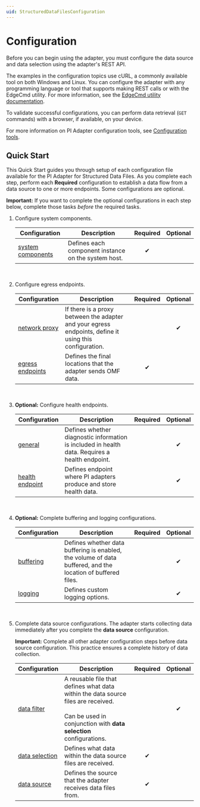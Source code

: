 ```yaml
---
uid: StructuredDataFilesConfiguration
---
```

# Configuration

Before you can begin using the adapter, you must configure the data source and data selection using the adapter's REST API. <!--I would really like to see the configurations listed in order here, so that I have a road map of what I need to do. You could then indicate which ones are optional and get rid of the some are required and others are optional sentences.-->

The examples in the configuration topics use cURL, a commonly available tool on both Windows and Linux. You can configure the adapter with any programming language or tool that supports making REST calls or with the EdgeCmd utility. For more information, see the [EdgeCmd utility documentation](https://docs.osisoft.com/bundle/edgecmd/page/index.html).

To validate successful configurations, you can perform data retrieval (`GET` commands) with a browser, if available, on your device.

For more information on PI Adapter configuration tools, see [Configuration tools](xref:ConfigurationTools).

## Quick Start

This Quick Start guides you through setup of each configuration file available for the PI Adapter for Structured Data Files. As you complete each step, perform each **Required** configuration to establish a data flow from a data source to one or more endpoints. Some configurations are optional.

**Important:** If you want to complete the optional configurations in each step below, complete those tasks _before_ the required tasks.

1. Configure system components.

    | Configuration | Description | Required | Optional |
    |--|--|:-:|:-:|
    | [system components](xref:SystemComponentsConfiguration) | Defines each component instance on the system host. | &#x2714; |  |
    <br>

1. Configure egress endpoints.

    | Configuration | Description | Required | Optional |
    |--|--|:-:|:-:|
    | [network proxy](xref:ConfigureANetworkProxy) | If there is a proxy between the adapter and your egress endpoints, define it using this configuration. |  | &#x2714; |
    | [egress endpoints](xref:EgressEndpointsConfiguration) | Defines the final locations that the adapter sends OMF data. | &#x2714; |  |
    <br>

1. **Optional:** Configure health endpoints.

    | Configuration | Description | Required | Optional |
    |--|--|:-:|:-:|
    | [general](xref:GeneralConfiguration) | Defines whether diagnostic information is included in health data. Requires a health endpoint. |  | &#x2714; |
    | [health endpoint](xref:HealthEndpointConfiguration) | Defines endpoint where PI adapters produce and store health data. |  | &#x2714; |
    <br>

1. **Optional:** Complete buffering and logging configurations. 

    | Configuration | Description | Required | Optional |
    |--|--|:-:|:-:|
    | [buffering](xref:BufferingConfiguration) | Defines whether data buffering is enabled, the volume of data buffered, and the location of buffered files. |  | &#x2714; |
    | [logging](xref:LoggingConfiguration) | Defines custom logging options. |  | &#x2714; |
    <br>

1. Complete data source configurations. The adapter starts collecting data immediately after you complete the **data source** configuration.

    **Important:** Complete all other adapter configuration steps before data source configuration. This practice ensures a complete history of data collection.

    | Configuration | Description | Required | Optional |
    |--|--|:-:|:-:|
    | [data filter](xref:DataFiltersConfiguration) | A reusable file that defines what data within the data source files are received.<br/><br/>Can be used in conjunction with **data selection** configurations. |  | &#x2714; |
    | [data selection](xref:PIAdapterForSDFDataSelectionConfiguration) | Defines what data within the data source files are received. | &#x2714; |  |
    | [data source](xref:PIAdapterForSDFDataSourceConfiguration) | Defines the source that the adapter receives data files from. | &#x2714; |  |
